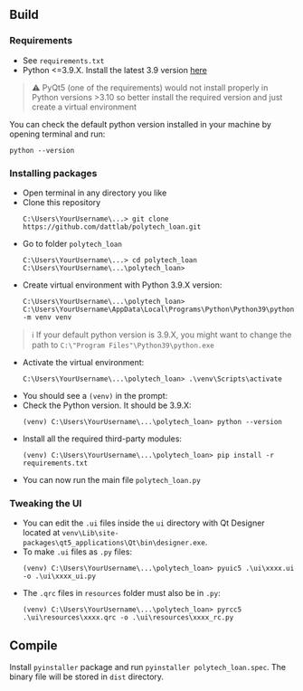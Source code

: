 ## Build

### Requirements
* See `requirements.txt`
* Python <=3.9.X. Install the latest 3.9 version [here](https://www.python.org/downloads/release/python-3913/)

> :warning: PyQt5 (one of the requirements) would not install properly in Python versions >3.10 so better install the required version and just create a virtual environment

You can check the default python version installed in your machine by opening terminal and run:
```
python --version
```

### Installing packages
* Open terminal in any directory you like
* Clone this repository
	```
	C:\Users\YourUsername\...> git clone https://github.com/dattlab/polytech_loan.git
	```
* Go to folder `polytech_loan`
	```
	C:\Users\YourUsername\...> cd polytech_loan
	C:\Users\YourUsername\...\polytech_loan>
	```
* Create virtual environment with Python 3.9.X version:
	```
	C:\Users\YourUsername\...\polytech_loan> C:\Users\YourUsername\AppData\Local\Programs\Python\Python39\python.exe -m venv venv
	```

> :information_source: If your default python version is 3.9.X, you might want to change the path to `C:\"Program Files"\Python39\python.exe`

* Activate the virtual environment:
	```
	C:\Users\YourUsername\...\polytech_loan> .\venv\Scripts\activate
	```
* You should see a `(venv)` in the prompt:
* Check the Python version. It should be 3.9.X:
	```
	(venv) C:\Users\YourUsername\...\polytech_loan> python --version
	```
* Install all the required third-party modules:
	```
	(venv) C:\Users\YourUsername\...\polytech_loan> pip install -r requirements.txt
	```
* You can now run the main file `polytech_loan.py`

### Tweaking the UI
* You can edit the `.ui` files inside the `ui` directory with Qt Designer located at `venv\Lib\site-packages\qt5_applications\Qt\bin\designer.exe`.
* To make `.ui` files as `.py` files:
	```
	(venv) C:\Users\YourUsername\...\polytech_loan> pyuic5 .\ui\xxxx.ui -o .\ui\xxxx_ui.py
	```
* The `.qrc` files in `resources` folder must also be in `.py`:
	```
	(venv) C:\Users\YourUsername\...\polytech_loan> pyrcc5 .\ui\resources\xxxx.qrc -o .\ui\resources\xxxx_rc.py
	```

## Compile

Install `pyinstaller` package and run `pyinstaller polytech_loan.spec`. The binary file will be stored in `dist` directory.